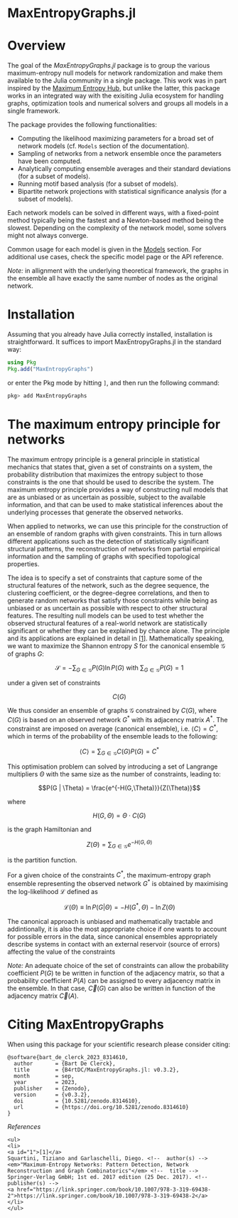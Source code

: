 # MaxEntropyGraphs.jl


# Overview
The goal of the *MaxEntropyGraphs.jl* package is to group the various maximum-entropy null models for network randomization and make them available to the Julia community in a single package. This work was in part inspired by the [Maximum Entropy Hub](https://meh.imtlucca.it), but unlike the latter, this package works in an integrated way with the exisiting Julia ecosystem for handling graphs, optimization tools and numerical solvers and groups all models in a single framework.

The package provides the following functionalities:
* Computing the likelihood maximizing parameters for a broad set of network models (cf. `Models` section of the documentation).
* Sampling of networks from a network ensemble once the parameters have been computed.
* Analytically computing ensemble averages and their standard deviations (for a subset of models).
* Running motif based analysis (for a subset of models).
* Bipartite network projections with statistical significance analysis (for a subset of models).

Each network models can be solved in different ways, with a fixed-point method typically being the fastest and a Newton-based method being the slowest. Depending on the complexity of the network model, some solvers might not always converge.

Common usage for each model is given in the [Models](./models.md) section. For additional use cases, check the specific model page or the API reference.

*Note:* in allignment with the underlying theoretical framework, the graphs in the ensemble all have exactly the same number of nodes as the original network.

# Installation
Assuming that you already have Julia correctly installed, installation is straightforward. 
It suffices to import MaxEntropyGraphs.jl in the standard way:
```julia
using Pkg
Pkg.add("MaxEntropyGraphs")
```
or enter the Pkg mode by hitting ```]```, and then run the following command:
```Julia
pkg> add MaxEntropyGraphs
```

# The maximum entropy principle for networks
The maximum entropy principle is a general principle in statistical mechanics that states that, given a set of constraints on a system, the probability distribution that maximizes the entropy subject to those constraints is the one that should be used to describe the system. The maximum entropy principle provides a way of constructing null models that are as unbiased or as uncertain as possible, subject to the available information, and that can be used to make statistical inferences about the underlying processes that generate the observed networks.

When applied to networks, we can use this principle for the construction of an ensemble of random graphs with given constraints. This in turn allows different applications such as the detection of statistically significant structural patterns, the reconstruction of networks from partial empirical information and the sampling of graphs with specified topological properties.  

The idea is to specify a set of constraints that capture some of the structural features of the network, such as the degree sequence, the clustering coefficient, or the degree-degree correlations, and then to generate random networks that satisfy those constraints while being as unbiased or as uncertain as possible with respect to other structural features. The resulting null models can be used to test whether the observed structural features of a real-world network are statistically significant or whether they can be explained by chance alone. 
The principle and its applications are explained in detail in [[1]](#1). Mathematically speaking, we want to maximize the Shannon entropy $S$ for the canonical ensemble $\mathcal{G}$ of graphs $G$:

```math
\mathcal{S} = - \sum_{G \in \mathcal{G}} P(G) \ln P(G) \text{ with } \sum_{G \in \mathcal{G}} P(G) = 1
```

under a given set of constraints 

```math
C(G)
```

We thus consider an ensemble of graphs $\mathcal{G}$ constrained by $C(G)$, where $C(G)$ is based on an observed network $G^{*}$ with its adjacency matrix $A^{*}$. 
The constrainst are imposed on average (canonical ensemble), i.e. $\langle C \rangle = C^{*}$, which in terms of the probability of the ensemble leads to the following:

```math
\langle C \rangle = \sum_{G \in \mathcal{G}} C(G) P(G) = C^{*}
```

This optimisation problem can solved by introducing a set of Langrange multipliers $\Theta$ with the same size as the number of constraints, leading to:

```math
P(G | \Theta) = \frac{e^{-H(G,\Theta)}}{Z(\Theta)}
```

where 

```math
H(G,\Theta) = \Theta    \cdot C(G)
```

is the graph Hamiltonian and
```math
Z(\Theta) = \sum_{G \in \mathcal{G}} e^{-H(G,\Theta)}
```

is the partition function. 



For a given choice of the constraints $C^{*}$, the maximum-entropy graph ensemble representing the observed network $G^{*}$ is obtained by 
maximising the log-likelihood $\mathcal{L}$ defined as

```math
\mathcal{L}(\Theta) \equiv \ln P(G | \Theta) = -H(G^{*},\Theta) - \ln Z(\Theta)
```

The canonical approach is unbiased and mathematically tractable and addintionally, it is also the most appropriate choice if one wants to account for possible errors in the data, since canonical ensembles appropriately describe systems in contact with an external reservoir (source of errors) affecting the value of the constraints


*Note:* An adequate choice of the set of constraints can allow the probability coefficient $P(G)$ te be written in function of the adjacency matrix, so that a probability coefficient $P(A)$ can be assigned to every adjacency matrix in the ensemble. In that case, $\vec{C}(G)$ can also be written in function of the adjacency matrix $\vec{C}(A)$. 



# Citing MaxEntropyGraphs
When using this package for your scientific research please consider citing:
```
@software{bart_de_clerck_2023_8314610,
  author       = {Bart De Clerck},
  title        = {B4rtDC/MaxEntropyGraphs.jl: v0.3.2},
  month        = sep,
  year         = 2023,
  publisher    = {Zenodo},
  version      = {v0.3.2},
  doi          = {10.5281/zenodo.8314610},
  url          = {https://doi.org/10.5281/zenodo.8314610}
}
```


_References_

```@raw html
<ul>
<li>
<a id="1">[1]</a> 
Squartini, Tiziano and Garlaschelli, Diego. <!--  author(s) --> 
<em>"Maximum-Entropy Networks: Pattern Detection, Network Reconstruction and Graph Combinatorics"</em> <!--  title --> 
Springer-Verlag GmbH; 1st ed. 2017 edition (25 Dec. 2017). <!--  publisher(s) --> 
<a href="https://link.springer.com/book/10.1007/978-3-319-69438-2">https://link.springer.com/book/10.1007/978-3-319-69438-2</a>
</li>
</ul>
```

